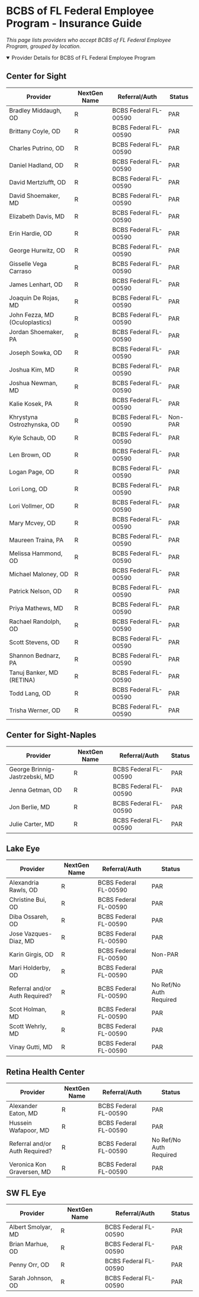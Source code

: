 # BCBS of FL Federal Employee Program - Insurance Guide

*This page lists providers who accept BCBS of FL Federal Employee Program, grouped by location.*

<details open><summary>Provider Details for BCBS of FL Federal Employee Program</summary>

## Center for Sight

| Provider | NextGen Name | Referral/Auth | Status |
|----------|-------------|--------------|--------|
| Bradley Middaugh, OD | R | BCBS Federal FL-00590 | PAR |
| Brittany Coyle, OD | R | BCBS Federal FL-00590 | PAR |
| Charles Putrino, OD | R | BCBS Federal FL-00590 | PAR |
| Daniel Hadland, OD | R | BCBS Federal FL-00590 | PAR |
| David Mertzlufft, OD | R | BCBS Federal FL-00590 | PAR |
| David Shoemaker, MD | R | BCBS Federal FL-00590 | PAR |
| Elizabeth Davis, MD | R | BCBS Federal FL-00590 | PAR |
| Erin Hardie, OD | R | BCBS Federal FL-00590 | PAR |
| George Hurwitz, OD | R | BCBS Federal FL-00590 | PAR |
| Gisselle Vega Carraso | R | BCBS Federal FL-00590 | PAR |
| James Lenhart, OD | R | BCBS Federal FL-00590 | PAR |
| Joaquin De Rojas, MD | R | BCBS Federal FL-00590 | PAR |
| John Fezza, MD (Oculoplastics) | R | BCBS Federal FL-00590 | PAR |
| Jordan Shoemaker, PA | R | BCBS Federal FL-00590 | PAR |
| Joseph Sowka, OD | R | BCBS Federal FL-00590 | PAR |
| Joshua Kim, MD | R | BCBS Federal FL-00590 | PAR |
| Joshua Newman, MD | R | BCBS Federal FL-00590 | PAR |
| Kalie Kosek, PA | R | BCBS Federal FL-00590 | PAR |
| Khrystyna Ostrozhynska, OD | R | BCBS Federal FL-00590 | Non-PAR |
| Kyle Schaub, OD | R | BCBS Federal FL-00590 | PAR |
| Len Brown, OD | R | BCBS Federal FL-00590 | PAR |
| Logan Page, OD | R | BCBS Federal FL-00590 | PAR |
| Lori Long, OD | R | BCBS Federal FL-00590 | PAR |
| Lori Vollmer, OD | R | BCBS Federal FL-00590 | PAR |
| Mary Mcvey, OD | R | BCBS Federal FL-00590 | PAR |
| Maureen Traina, PA | R | BCBS Federal FL-00590 | PAR |
| Melissa Hammond, OD | R | BCBS Federal FL-00590 | PAR |
| Michael Maloney, OD | R | BCBS Federal FL-00590 | PAR |
| Patrick Nelson, OD | R | BCBS Federal FL-00590 | PAR |
| Priya Mathews, MD | R | BCBS Federal FL-00590 | PAR |
| Rachael Randolph, OD | R | BCBS Federal FL-00590 | PAR |
| Scott Stevens, OD | R | BCBS Federal FL-00590 | PAR |
| Shannon Bednarz, PA | R | BCBS Federal FL-00590 | PAR |
| Tanuj Banker, MD (RETINA) | R | BCBS Federal FL-00590 | PAR |
| Todd Lang, OD | R | BCBS Federal FL-00590 | PAR |
| Trisha Werner, OD | R | BCBS Federal FL-00590 | PAR |

## Center for Sight-Naples

| Provider | NextGen Name | Referral/Auth | Status |
|----------|-------------|--------------|--------|
| George Brinnig-Jastrzebski, MD | R | BCBS Federal FL-00590 | PAR |
| Jenna Getman, OD | R | BCBS Federal FL-00590 | PAR |
| Jon Berlie, MD | R | BCBS Federal FL-00590 | PAR |
| Julie Carter, MD | R | BCBS Federal FL-00590 | PAR |

## Lake Eye 

| Provider | NextGen Name | Referral/Auth | Status |
|----------|-------------|--------------|--------|
| Alexandria Rawls, OD | R | BCBS Federal FL-00590 | PAR |
| Christine Bui, OD | R | BCBS Federal FL-00590 | PAR |
| Diba Ossareh, OD | R | BCBS Federal FL-00590 | PAR |
| Jose Vazques-Diaz, MD | R | BCBS Federal FL-00590 | PAR |
| Karin Girgis, OD | R | BCBS Federal FL-00590 | Non-PAR |
| Mari Holderby, OD | R | BCBS Federal FL-00590 | PAR |
| Referral and/or Auth Required? | R | BCBS Federal FL-00590 | No Ref/No Auth Required |
| Scot Holman, MD | R | BCBS Federal FL-00590 | PAR |
| Scott Wehrly, MD | R | BCBS Federal FL-00590 | PAR |
| Vinay Gutti, MD | R | BCBS Federal FL-00590 | PAR |

## Retina Health Center

| Provider | NextGen Name | Referral/Auth | Status |
|----------|-------------|--------------|--------|
| Alexander Eaton, MD | R | BCBS Federal FL-00590 | PAR |
| Hussein Wafapoor, MD | R | BCBS Federal FL-00590 | PAR |
| Referral and/or Auth Required? | R | BCBS Federal FL-00590 | No Ref/No Auth Required |
| Veronica Kon Graversen, MD | R | BCBS Federal FL-00590 | PAR |

## SW FL Eye

| Provider | NextGen Name | Referral/Auth | Status |
|----------|-------------|--------------|--------|
| Albert Smolyar, MD | R | BCBS Federal FL-00590 | PAR |
| Brian Marhue, OD | R | BCBS Federal FL-00590 | PAR |
| Penny Orr, OD | R | BCBS Federal FL-00590 | PAR |
| Sarah Johnson, OD | R | BCBS Federal FL-00590 | PAR |

</details>

